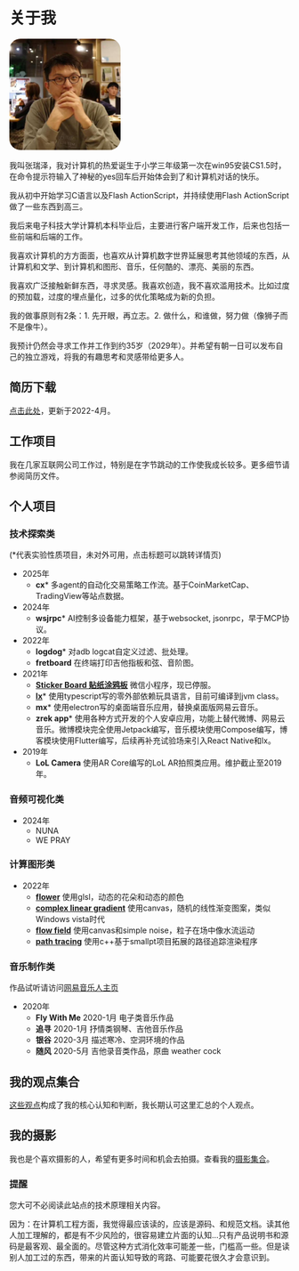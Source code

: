 # 关于我

<img src="pics/z.jpeg" width="200" style="border-radius:10%"/>

我叫张瑞泽，我对计算机的热爱诞生于小学三年级第一次在win95安装CS1.5时，在命令提示符输入了神秘的yes回车后开始体会到了和计算机对话的快乐。

我从初中开始学习C语言以及Flash ActionScript，并持续使用Flash ActionScript做了一些东西到高三。

我后来电子科技大学计算机本科毕业后，主要进行客户端开发工作，后来也包括一些前端和后端的工作。

我喜欢计算机的方方面面，也喜欢从计算机数字世界延展思考其他领域的东西，从计算机和文学、到计算机和图形、音乐，任何酷的、漂亮、美丽的东西。

我喜欢广泛接触新鲜东西，寻求灵感。我喜欢创造，我不喜欢滥用技术。比如过度的预加载，过度的埋点量化，过多的优化策略成为新的负担。

我的做事原则有2条：1. 先开眼，再立志。2. 做什么，和谁做，努力做（像狮子而不是像牛）。

我预计仍然会寻求工作并工作到约35岁（2029年）。并希望有朝一日可以发布自己的独立游戏，将我的有趣思考和灵感带给更多人。

## 简历下载

<a href="assets/简历-张瑞泽.pdf">点击此处</a>，更新于2022-4月。

## 工作项目

我在几家互联网公司工作过，特别是在字节跳动的工作使我成长较多。更多细节请参阅简历文件。

## 个人项目

### 技术探索类

(*代表实验性质项目，未对外可用，点击标题可以跳转详情页)

- 2025年
  - **cx*** 多agent的自动化交易策略工作流。基于CoinMarketCap、TradingView等站点数据。
- 2024年
  - **wsjrpc*** AI控制多设备能力框架，基于websocket, jsonrpc，早于MCP协议。
- 2022年
  - **logdog*** 对adb logcat自定义过滤、批处理。
  - **fretboard** 在终端打印吉他指板和弦、音阶图。
- 2021年
  - **[Sticker Board 贴纸涂鸦板](跨端技术/小程序/Sticker%20Board项目.md)** 微信小程序，现已停服。
  - **[lx](Lx/无外部依赖创造一个语言跑起来.md)*** 使用typescript写的零外部依赖玩具语言，目前可编译到jvm class。
  - **mx***  使用electron写的桌面端音乐应用，替换桌面版网易云音乐。
  - **zrek app*** 使用各种方式开发的个人安卓应用，功能上替代微博、网易云音乐。微博模块完全使用Jetpack编写，音乐模块使用Compose编写，博客模块使用Flutter编写，后续再补充试验场来引入React Native和lx。
- 2019年
  - **LoL Camera** 使用AR Core编写的LoL AR拍照类应用。维护截止至2019年。

### 音频可视化类

- 2024年
    - NUNA 
    - WE PRAY

### 计算图形类

- 2022年
  - **[flower](计算机图形/OpenGL%20shader%20language%20(flower).md)** 使用glsl，动态的花朵和动态的颜色
  - **[complex linear gradient](计算机图形/Linear%20gradient.md)** 使用canvas，随机的线性渐变图案，类似Windows vista时代
  - **[flow field](计算机图形/Perlin%20noise(Flow%20field).md)** 使用canvas和simple noise，粒子在场中像水流运动
  - **[path tracing](计算机图形/Path%20tracing%20路径追踪.md)** 使用c++基于smallpt项目拓展的路径追踪渲染程序

### 音乐制作类

作品试听请访问[网易音乐人主页](https://music.163.com/#/artist?id=12083526)

- 2020年
  - **Fly With Me** 2020-1月 电子类音乐作品
  - **追寻** 2020-1月 抒情类钢琴、吉他音乐作品
  - **银谷** 2020-3月 描述寒冷、空洞环境的作品
  - **随风** 2020-5月 吉他录音类作品，原曲 weather cock

## 我的观点集合

[这些观点](Post/index.md)构成了我的核心认知和判断，我长期认可这里汇总的个人观点。

## 我的摄影

我也是个喜欢摄影的人，希望有更多时间和机会去拍摄。查看我的[摄影集合](摄影/index.md)。

### 提醒

您大可不必阅读此站点的技术原理相关内容。

因为：在计算机工程方面，我觉得最应该读的，应该是源码、和规范文档。读其他人加工理解的，都是有不少风险的，很容易建立片面的认知...只有产品说明书和源码是最客观、最全面的。尽管这种方式消化效率可能差一些，门槛高一些。但是读别人加工过的东西，带来的片面认知导致的弯路、可能要花很久才会意识到。
